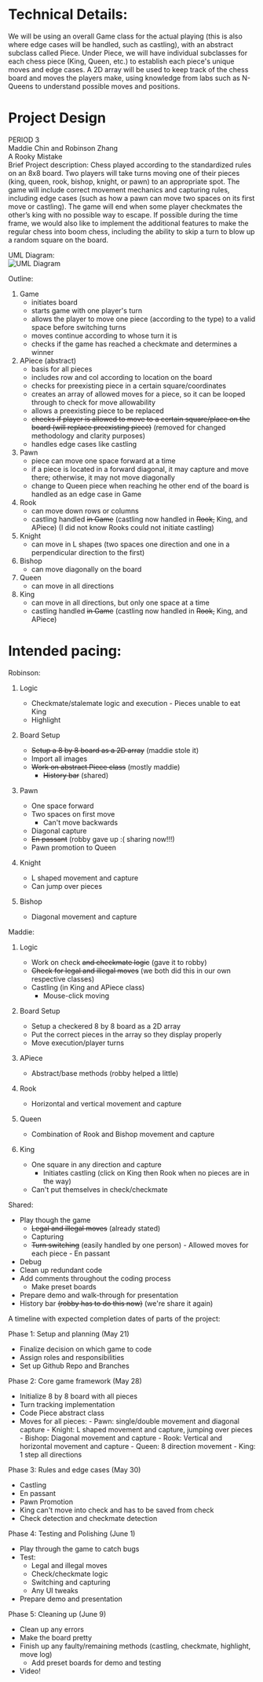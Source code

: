 
# Technical Details:

We will be using an overall Game class for the actual playing (this is also where edge cases will
be handled, such as castling), with an abstract subclass called Piece. Under Piece,
we will have individual subclasses for each chess piece (King, Queen, etc.) to establish each piece's
unique moves and edge cases. A 2D array will be used to keep track of the chess board and moves the players
make, using knowledge from labs such as N-Queens to understand possible moves and positions.

# Project Design

PERIOD 3  
Maddie Chin and Robinson Zhang  
A Rooky Mistake  
Brief Project description: Chess played according to the standardized rules on an
8x8 board. Two players will take turns moving one of their pieces (king, queen, rook,
bishop, knight, or pawn) to an appropriate spot. The game will include correct
movement mechanics and capturing rules, including edge cases (such as how a pawn can
move two spaces on its first move or castling). The game will end when some player
checkmates the other’s king with no possible way to escape. If possible during the time
frame, we would also like to implement the additional features to make the regular chess
into boom chess, including the ability to skip a turn to blow up a random square on the
board.  


UML Diagram:  
![UML Diagram](https://lucid.app/publicSegments/view/e63b292b-ff1f-427b-a795-b20ecca3c4a9/image.png)  


Outline:
1. Game
	- initiates board
	- starts game with one player's turn
	- allows the player to move one piece (according to the type) to a valid space before switching turns
	- moves continue according to whose turn it is
	- checks if the game has reached a checkmate and determines a winner
2. APiece (abstract)
	- basis for all pieces
	- includes row and col according to location on the board
	- checks for preexisting piece in a certain square/coordinates
	- creates an array of allowed moves for a piece, so it can be looped
  through to check for move allowability
	- allows a preexisting piece to be replaced  
	- ~~checks if player is allowed to move to a certain square/place on the board (will replace preexisting piece)~~ (removed for changed
	methodology and clarity purposes)
	- handles edge cases like castling
3. Pawn
	- piece can move one space forward at a time
	- if a piece is located in a forward diagonal, it may capture and move there; otherwise, it may not move diagonally
	- change to Queen piece when reaching he other end of the board is handled as an edge case in Game
4. Rook
	- can move down rows or columns
	- castling handled ~~in Game~~ (castling now handled in ~~Rook,~~ King, and APiece) (I did not know Rooks
	could not initiate castling)
5. Knight
	- can move in L shapes (two spaces one direction and one in a perpendicular direction to the first)
6. Bishop
	- can move diagonally on the board
7. Queen
	- can move in all directions
8. King
	- can move in all directions, but only one space at a time
	- castling handled ~~in Game~~ (castling now handled in ~~Rook,~~ King, and APiece)

# Intended pacing:

Robinson:
1. Logic
   - Checkmate/stalemate logic and execution
	 		- Pieces unable to eat King
   - Highlight

2. Board Setup
   - ~~Setup a 8 by 8 board as a 2D array~~ (maddie stole it)
   - Import all images
   - ~~Work on abstract Piece class~~ (mostly maddie)
	 - ~~History bar~~ (shared)

3. Pawn
   - One space forward
   - Two spaces on first move
	 - Can't move backwards
   - Diagonal capture
   - ~~En passant~~ (robby gave up :( sharing now!!!)
   - Pawn promotion to Queen

4. Knight
   - L shaped movement and capture
   - Can jump over pieces

5. Bishop
   - Diagonal movement and capture

Maddie:
1. Logic
   - Work on check ~~and checkmate logic~~ (gave it to robby)
   - ~~Check for legal and illegal moves~~ (we both did this in our own respective classes)
   - Castling (in King and APiece class)
	 - Mouse-click moving

2. Board Setup
   - Setup a checkered 8 by 8 board as a 2D array
   - Put the correct pieces in the array so they display properly
   - Move execution/player turns

3. APiece
   - Abstract/base methods (robby helped a little)

4. Rook
   - Horizontal and vertical movement and capture

5. Queen
   - Combination of Rook and Bishop movement and capture

6. King
   - One square in any direction and capture
	 - Initiates castling (click on King then Rook when no pieces are in the way)
   - Can't put themselves in check/checkmate


Shared:
   - Play though the game
       - ~~Legal and illegal moves~~ (already stated)
       - Capturing
       - ~~Turn switching~~ (easily handled by one person)
	- Allowed moves for each piece
	- En passant
  - Debug
  - Clean up redundant code
  - Add comments throughout the coding process
	- Make preset boards
  - Prepare demo and walk-through for presentation
  - History bar ~~(robby has to do this now)~~ (we're share it again)

A timeline with expected completion dates of parts of the project:

Phase 1: Setup and planning (May 21)
  - Finalize decision on which game to code
  - Assign roles and responsibilities
  - Set up Github Repo and Branches

Phase 2: Core game framework (May 28)
  - Initialize 8 by 8 board with all pieces
  - Turn tracking implementation
  - Code Piece abstract class
  - Moves for all pieces:
    	- Pawn: single/double movement and diagonal capture
    	- Knight: L shaped movement and capture, jumping over pieces
    	- Bishop: Diagonal movement and capture
    	- Rook: Vertical and horizontal movement and capture
    	- Queen: 8 direction movement
    	- King: 1 step all directions     

Phase 3: Rules and edge cases (May 30)
  - Castling
  - En passant
  - Pawn Promotion
  - King can't move into check and has to be saved from check
  - Check detection and checkmate detection

Phase 4: Testing and Polishing (June 1)
  - Play through the game to catch bugs
  - Test:
      - Legal and illegal moves
      - Check/checkmate logic
      - Switching and capturing
      - Any UI tweaks
  - Prepare demo and presentation

Phase 5: Cleaning up (June 9)
  - Clean up any errors
  - Make the board pretty
  - Finish up any faulty/remaining methods (castling, checkmate, highlight, move log)
	- Add preset boards for demo and testing
  - Video!
